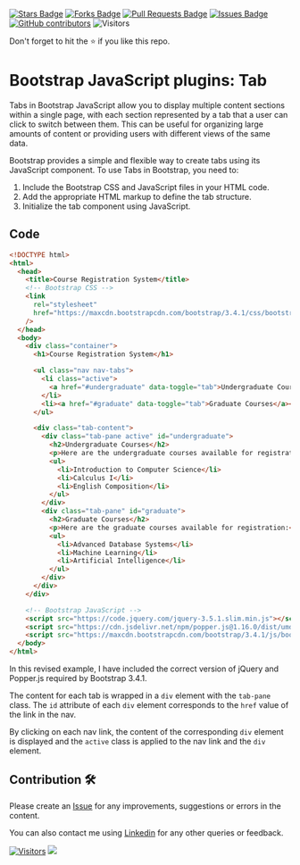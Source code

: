 <a href="https://github.com/drshahizan/learn-php/stargazers"><img src="https://img.shields.io/github/stars/drshahizan/learn-php" alt="Stars Badge"/></a>
<a href="https://github.com/drshahizan/learn-php/network/members"><img src="https://img.shields.io/github/forks/drshahizan/learn-php" alt="Forks Badge"/></a>
<a href="https://github.com/drshahizan/learn-php/pulls"><img src="https://img.shields.io/github/issues-pr/drshahizan/learn-php" alt="Pull Requests Badge"/></a>
<a href="https://github.com/drshahizan/learn-php/issues"><img src="https://img.shields.io/github/issues/drshahizan/learn-php" alt="Issues Badge"/></a>
<a href="https://github.com/drshahizan/learn-php/graphs/contributors"><img alt="GitHub contributors" src="https://img.shields.io/github/contributors/drshahizan/learn-php?color=2b9348"></a>
![Visitors](https://api.visitorbadge.io/api/visitors?path=https%3A%2F%2Fgithub.com%2Fdrshahizan%2Flearn-php&labelColor=%23d9e3f0&countColor=%23697689&style=flat)

Don't forget to hit the :star: if you like this repo.

# Bootstrap JavaScript plugins: Tab

Tabs in Bootstrap JavaScript allow you to display multiple content sections within a single page, with each section represented by a tab that a user can click to switch between them. This can be useful for organizing large amounts of content or providing users with different views of the same data.

Bootstrap provides a simple and flexible way to create tabs using its JavaScript component. To use Tabs in Bootstrap, you need to:

1. Include the Bootstrap CSS and JavaScript files in your HTML code.
2. Add the appropriate HTML markup to define the tab structure.
3. Initialize the tab component using JavaScript.

## Code

```html
<!DOCTYPE html>
<html>
  <head>
    <title>Course Registration System</title>
    <!-- Bootstrap CSS -->
    <link
      rel="stylesheet"
      href="https://maxcdn.bootstrapcdn.com/bootstrap/3.4.1/css/bootstrap.min.css"
    />
  </head>
  <body>
    <div class="container">
      <h1>Course Registration System</h1>

      <ul class="nav nav-tabs">
        <li class="active">
          <a href="#undergraduate" data-toggle="tab">Undergraduate Courses</a>
        </li>
        <li><a href="#graduate" data-toggle="tab">Graduate Courses</a></li>
      </ul>

      <div class="tab-content">
        <div class="tab-pane active" id="undergraduate">
          <h2>Undergraduate Courses</h2>
          <p>Here are the undergraduate courses available for registration:</p>
          <ul>
            <li>Introduction to Computer Science</li>
            <li>Calculus I</li>
            <li>English Composition</li>
          </ul>
        </div>
        <div class="tab-pane" id="graduate">
          <h2>Graduate Courses</h2>
          <p>Here are the graduate courses available for registration:</p>
          <ul>
            <li>Advanced Database Systems</li>
            <li>Machine Learning</li>
            <li>Artificial Intelligence</li>
          </ul>
        </div>
      </div>
    </div>

    <!-- Bootstrap JavaScript -->
    <script src="https://code.jquery.com/jquery-3.5.1.slim.min.js"></script>
    <script src="https://cdn.jsdelivr.net/npm/popper.js@1.16.0/dist/umd/popper.min.js"></script>
    <script src="https://maxcdn.bootstrapcdn.com/bootstrap/3.4.1/js/bootstrap.min.js"></script>
  </body>
</html>

```

In this revised example, I have included the correct version of jQuery and Popper.js required by Bootstrap 3.4.1. 

The content for each tab is wrapped in a `div` element with the `tab-pane` class. The `id` attribute of each `div` element corresponds to the `href` value of the link in the nav. 

By clicking on each nav link, the content of the corresponding `div` element is displayed and the `active` class is applied to the nav link and the `div` element.


## Contribution 🛠️
Please create an [Issue](https://github.com/drshahizan/learn-php/issues) for any improvements, suggestions or errors in the content.

You can also contact me using [Linkedin](https://www.linkedin.com/in/drshahizan/) for any other queries or feedback.

[![Visitors](https://api.visitorbadge.io/api/visitors?path=https%3A%2F%2Fgithub.com%2Fdrshahizan&labelColor=%23697689&countColor=%23555555&style=plastic)](https://visitorbadge.io/status?path=https%3A%2F%2Fgithub.com%2Fdrshahizan)
![](https://hit.yhype.me/github/profile?user_id=81284918)

